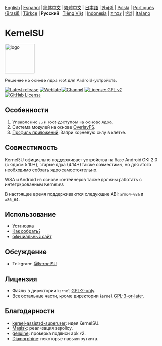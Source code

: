 [English](README.md) | [Español](README_ES.md) | [简体中文](README_CN.md) | [繁體中文](README_TW.md) | [日本語](README_JP.md) | [한국어](README_KR.md) | [Polski](README_PL.md) | [Português (Brasil)](README_PT-BR.md) | [Türkçe](README_TR.md) | **Русский** | [Tiếng Việt](README_VI.md) | [Indonesia](README_ID.md) | [עברית](README_IW.md) | [हिंदी](README_IN.md) | [Italiano](README_IT.md)

# KernelSU

<img src="https://kernelsu.org/logo.png" style="width: 96px;" alt="logo">

Решение на основе ядра root для Android-устройств.

[![Latest release](https://img.shields.io/github/v/release/Quixoticly/KernelSU?label=Release&logo=github)](https://github.com/Quixoticly/KernelSU/releases/latest)
[![Weblate](https://img.shields.io/badge/Localization-Weblate-teal?logo=weblate)](https://hosted.weblate.org/engage/kernelsu)
[![Channel](https://img.shields.io/badge/Follow-Telegram-blue.svg?logo=telegram)](https://t.me/KernelSU)
[![License: GPL v2](https://img.shields.io/badge/License-GPL%20v2-orange.svg?logo=gnu)](https://www.gnu.org/licenses/old-licenses/gpl-2.0.en.html)
[![GitHub License](https://img.shields.io/github/license/Quixoticly/KernelSU?logo=gnu)](/LICENSE)

## Особенности

1. Управление `su` и root-доступом на основе ядра.
2. Система модулей на основе [OverlayFS](https://en.wikipedia.org/wiki/OverlayFS).
3. [Профиль приложений](https://kernelsu.org/ru_RU/guide/app-profile.html): Запри корневую силу в клетке.

## Совместимость

KernelSU официально поддерживает устройства на базе Android GKI 2.0 (с ядром 5.10+), старые ядра (4.14+) также совместимы, но для этого необходимо собрать ядро самостоятельно.

WSA и Android на основе контейнеров также должны работать с интегрированным KernelSU.

В настоящее время поддерживаются следующие ABI: `arm64-v8a` и `x86_64`.

## Использование

- [Установка](https://kernelsu.org/ru_RU/guide/installation.html)
- [Как собрать?](https://kernelsu.org/ru_RU/guide/how-to-build.html)
- [официальный сайт](https://kernelsu.org/ru_RU/)

## Обсуждение

- Telegram: [@KernelSU](https://t.me/KernelSU)

## Лицензия

- Файлы в директории `kernel` [GPL-2-only](https://www.gnu.org/licenses/old-licenses/gpl-2.0.en.html).
- Все остальные части, кроме директории `kernel` [GPL-3-or-later](https://www.gnu.org/licenses/gpl-3.0.html).

## Благодарности

- [kernel-assisted-superuser](https://git.zx2c4.com/kernel-assisted-superuser/about/): идея KernelSU.
- [Magisk](https://github.com/topjohnwu/Magisk): реализация sepolicy.
- [genuine](https://github.com/brevent/genuine/): проверка подписи apk v2.
- [Diamorphine](https://github.com/m0nad/Diamorphine): некоторые навыки руткита.

